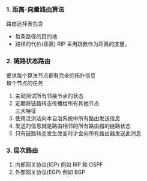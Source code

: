 ### 1. 距离-向量路由算法
路由选择表包含
- 每条路径的目的地
- 路径的代价(距离)
RIP 采用跳数作为距离的度量。
### 2. 链路状态路由
要求每个算法节点都有完全的拓扑信息  
每个节点的任务
1. 主动测试所有邻接节点的状态
2. 定期将链路转态传播给所有其他节点  
三大特征
1. 使用泛洪法向本自治系统中所有路由发送信息
2. 发送的信息就是路由相邻的所有路由器的链路状态
3. 只有链路转态发生改变时才会向所有路由器发送此消息

### 3. 层次路由
1. 内部网关协议(IGP)
例如 RIP 和 OSPF
2. 外部网关协议(EGP)
例如 BGP